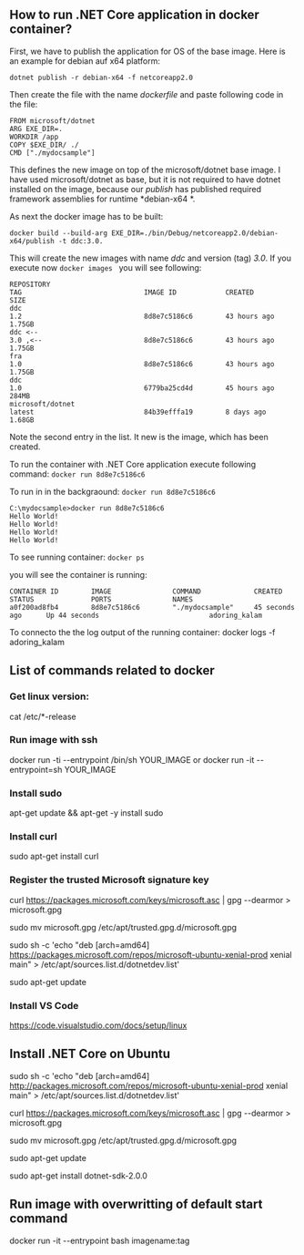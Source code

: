 
## How to run .NET Core application in docker container?

First, we have to publish the application for OS of the base image. Here is an example for debian auf x64 platform:
~~~~
dotnet publish -r debian-x64 -f netcoreapp2.0
~~~~

Then create the file with the name *dockerfile* and paste following code in the file:
~~~~
FROM microsoft/dotnet
ARG EXE_DIR=. 
WORKDIR /app 
COPY $EXE_DIR/ ./ 
CMD ["./mydocsample"] 
~~~~

This defines the new image on top of the microsoft/dotnet base image. I have used microsoft/dotnet as base, but it is not required to have dotnet installed on the image, because our *publish* has published required framework assemblies for runtime *debian-x64 *.

As next the docker image has to be built:
~~~~
docker build --build-arg EXE_DIR=./bin/Debug/netcoreapp2.0/debian-x64/publish -t ddc:3.0.
~~~~

This will create the new images with name *ddc* and version (tag) *3.0*. If you execute now 
`docker images `
you will see following:

~~~~
REPOSITORY                                                                      TAG                              IMAGE ID            CREATED             SIZE
ddc                                                                             1.2                              8d8e7c5186c6        43 hours ago        1.75GB
ddc <--                                                                         3.0 ,<--                         8d8e7c5186c6        43 hours ago        1.75GB
fra                                                                             1.0                              8d8e7c5186c6        43 hours ago        1.75GB
ddc                                                                             1.0                              6779ba25cd4d        45 hours ago        284MB
microsoft/dotnet                                                                latest                           84b39efffa19        8 days ago          1.68GB
~~~~

Note the second entry in the list. It new is the image, which has been created. 

To run the container with .NET Core application execute following command:
`docker run 8d8e7c5186c6`

To run in in the backgraound:
`docker run 8d8e7c5186c6`

~~~~
C:\mydocsample>docker run 8d8e7c5186c6
Hello World!
Hello World!
Hello World!
Hello World!
~~~~

To see running container:
`docker ps`

you will see the container is running:
~~~~
CONTAINER ID        IMAGE               COMMAND             CREATED             STATUS              PORTS               NAMES
a0f200ad8fb4        8d8e7c5186c6        "./mydocsample"     45 seconds ago      Up 44 seconds                           adoring_kalam
~~~~


To connecto the the log output of the running container:
docker logs -f adoring_kalam


## List of commands related to docker 

### Get linux version:
cat /etc/*-release

### Run image with ssh
docker run -ti --entrypoint /bin/sh YOUR_IMAGE
or
docker run -it --entrypoint=sh YOUR_IMAGE


### Install sudo
apt-get update && apt-get -y install sudo


### Install curl
sudo apt-get install curl

### Register the trusted Microsoft signature key
curl https://packages.microsoft.com/keys/microsoft.asc | gpg --dearmor > microsoft.gpg 


sudo mv microsoft.gpg /etc/apt/trusted.gpg.d/microsoft.gpg 


sudo sh -c 'echo "deb [arch=amd64] https://packages.microsoft.com/repos/microsoft-ubuntu-xenial-prod xenial main" > /etc/apt/sources.list.d/dotnetdev.list' 


sudo apt-get update

### Install VS Code
https://code.visualstudio.com/docs/setup/linux

## Install .NET Core on Ubuntu
sudo sh -c 'echo "deb [arch=amd64] http://packages.microsoft.com/repos/microsoft-ubuntu-xenial-prod xenial main" > /etc/apt/sources.list.d/dotnetdev.list'

curl https://packages.microsoft.com/keys/microsoft.asc | gpg --dearmor > microsoft.gpg

sudo mv microsoft.gpg /etc/apt/trusted.gpg.d/microsoft.gpg

sudo apt-get update

sudo apt-get install dotnet-sdk-2.0.0

## Run image with overwritting of default start command
docker run -it --entrypoint bash imagename:tag

